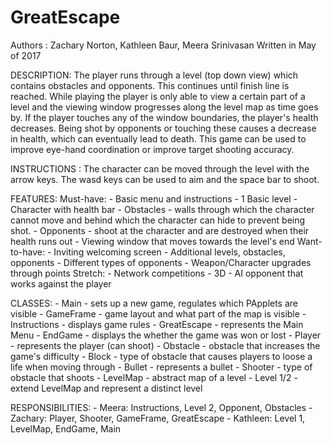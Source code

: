 # GreatEscape

Authors : Zachary Norton, Kathleen Baur, Meera Srinivasan
Written in May of 2017

DESCRIPTION:
The player runs through a level (top down view) which contains obstacles and opponents. This continues until finish line is reached. While playing the player is only able to view a certain part of a level and the viewing window progresses along the level map as time goes by. If the player touches any of the window boundaries, the player's health decreases. Being shot by opponents or touching these causes a decrease in health, which can eventually lead to death. This game can be used to improve eye-hand coordination or improve target shooting accuracy.

INSTRUCTIONS :
The character can be moved through the level with the arrow keys. The wasd keys can be used to aim and the space bar to shoot. 

FEATURES:
  Must-have:
	- Basic menu and instructions
	- 1 Basic level
	- Character with health bar
	- Obstacles - walls through which the character cannot move and behind which the character can hide to prevent being shot.
 	- Opponents - shoot at the character and are destroyed when their health runs out
	- Viewing window that moves towards the level's end
  Want-to-have:
    	- Inviting welcoming screen
    	- Additional levels, obstacles, opponents
    	- Different types of opponents
    	- Weapon/Character upgrades through points
  Stretch:
    	- Network competitions
    	- 3D 
    	- AI opponent that works against the player

CLASSES:
	- Main - sets up a new game, regulates which PApplets are visible
	- GameFrame - game layout and what part of the map is visible
	- Instructions - displays game rules 
	- GreatEscape - represents the Main Menu
	- EndGame - displays the whether the game was won or lost
	- Player - represents the player (can shoot)
	- Obstacle - obstacle that increases the game's difficulty
	- Block - type of obstacle that causes players to loose a life when moving through
	- Bullet - represents a bullet
	- Shooter - type of obstacle that shoots
	- LevelMap - abstract map of a level
	- Level 1/2 - extend LevelMap and represent a distinct level
	

RESPONSIBILITIES:
	- Meera: Instructions, Level 2, Opponent, Obstacles
	- Zachary: Player, Shooter, GameFrame, GreatEscape
	- Kathleen: Level 1, LevelMap, EndGame, Main 




